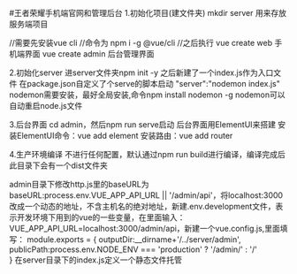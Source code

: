 #王者荣耀手机端官网和管理后台
1.初始化项目(建文件夹)
mkdir server		用来存放服务端项目

//需要先安装vue cli
//命令为	npm i -g @vue/cli
//之后执行
vue create web		手机端界面
vue create admin	后台管理界面

2.初始化server
进server文件夹npm init -y
之后新建了一个index.js作为入口文件
在package.json自定义了个serve的脚本启动	"server":"nodemon index.js"
nodemon需要安装，最好全局安装,命令npm install nodemon -g
nodemon可以自动重启node.js文件

3.后台界面
cd admin，然后npm run serve启动
后台界面用ElementUI来搭建
安装ElementUI命令：vue add element
安装路由：vue add router

4.生产环境编译
不进行任何配置，默认通过npm run build进行编译，编译完成后此目录下会有一个dist文件夹

admin目录下修改http.js里的baseURL为baseURL:process.env.VUE_APP_API_URL || '/admin/api'，将localhost:3000改成一个动态的地址，不含主机名的绝对地址，新建.env.development文件，表示开发环境下用到的vue的一些变量，在里面输入：VUE_APP_API_URL=localhost:3000/admin/api，新建一个vue.config.js,里面填写：
module.exports = {
    outputDir:__dirname+'/../server/admin',
    publicPath:process.env.NODE_ENV === 'production' ? '/admin/' : '/'          
}
在server目录下的index.js定义一个静态文件托管




